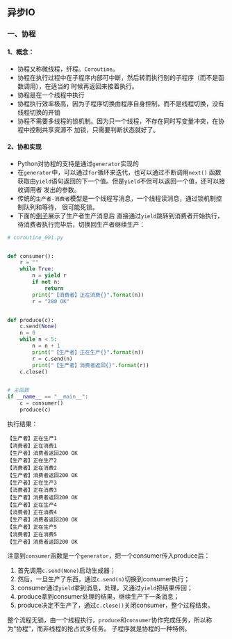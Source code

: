 ## 异步IO
### 一、协程

#### 1、概念：  
- 协程又称微线程，纤程。`Coroutine`。
- 协程在执行过程中在子程序内部可中断，然后转而执行别的子程序（而不是函数调用），在适当的
时候再返回来接着执行。
- 协程是在一个线程中执行
- 协程执行效率极高，因为子程序切换由程序自身控制，而不是线程切换，没有线程切换的开销
- 协程不需要多线程的锁机制。因为只一个线程，不存在同时写变量冲突，在协程中控制共享资源不
加锁，只需要判断状态就好了。


#### 2、协和实现
- Python对协程的支持是通过`generator`实现的
- 在`generator`中，可以通过`for`循环来迭代，也可以通过不断调用`next()`
函数获取由`yield`语句返回的下一个值。但是`yield`不但可以返回一个值，还可以接收调用者
发出的参数。
- 传统的`生产者-消费者`模型是一个线程写消息，一个线程读消息，通过锁机制控制队列和等待，
很可能死锁。
- 下面的[例子](./coroutine_001.py "./coroutine_001.py")展示了生产者生产消息后
直接通过`yield`跳转到消费者开始执行，待消费者执行完毕后，切换回生产者继续生产：
```python
# coroutine_001.py


def consumer():
    r = ""
    while True:
        n = yield r
        if not n:
            return
        print("【消费者】正在消费{}".format(n))
        r = "200 OK"


def produce(c):
    c.send(None)
    n = 0
    while n < 5:
        n = n + 1
        print("【生产者】正在生产{}".format(n))
        r = c.send(n)
        print("【生产者】消费者返回{}".format(r))
    c.close()


# 主函数
if __name__ == "__main__":
    c = consumer()
    produce(c)

```
执行结果：
```
【生产者】正在生产1
【消费者】正在消费1
【生产者】消费者返回200 OK
【生产者】正在生产2
【消费者】正在消费2
【生产者】消费者返回200 OK
【生产者】正在生产3
【消费者】正在消费3
【生产者】消费者返回200 OK
【生产者】正在生产4
【消费者】正在消费4
【生产者】消费者返回200 OK
【生产者】正在生产5
【消费者】正在消费5
【生产者】消费者返回200 OK
```
注意到`consumer`函数是一个`generator`，把一个consumer传入produce后：
1. 首先调用`c.send(None)`启动生成器；
2. 然后，一旦生产了东西，通过`c.send(n)`切换到consumer执行；
3. consumer通过`yield`拿到消息，处理，又通过`yield`把结果传回；
4. produce拿到consumer处理的结果，继续生产下一条消息；
5. produce决定不生产了，通过`c.close()`关闭consumer，整个过程结束。

整个流程无锁，由一个线程执行，`produce`和`consumer`协作完成任务，所以称为“协程”，而非线程的抢占式多任务。
子程序就是协程的一种特例。

